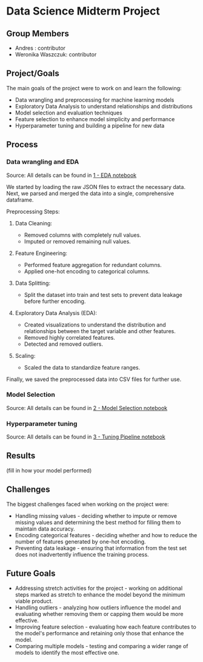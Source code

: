 # Data Science Midterm Project

## Group Members
- Andres : contributor
- Weronika Waszczuk: contributor

## Project/Goals

The main goals of the project were to work on and learn the following:

- Data wrangling and preprocessing for machine learning models
- Exploratory Data Analysis to understand relationships and distributions
- Model selection and evaluation techniques
- Feature selection to enhance model simplicity and performance
- Hyperparameter tuning and building a pipeline for new data

## Process
### Data wrangling and EDA
Source: All details can be found in [1 - EDA notebook](notebooks/1%20-%20EDA.ipynb)

We started by loading the raw JSON files to extract the necessary data. Next, we parsed and merged the data into a single, comprehensive dataframe.

Preprocessing Steps:

1. Data Cleaning:

    - Removed columns with completely null values.
    - Imputed or removed remaining null values.

2. Feature Engineering:

    - Performed feature aggregation for redundant columns.
    - Applied one-hot encoding to categorical columns.

3. Data Splitting:

    - Split the dataset into train and test sets to prevent data leakage before further encoding.

4. Exploratory Data Analysis (EDA):

    - Created visualizations to understand the distribution and relationships between the target variable and other features.
    - Removed highly correlated features.
    - Detected and removed outliers.

5. Scaling:

    - Scaled the data to standardize feature ranges.

Finally, we saved the preprocessed data into CSV files for further use.

### Model Selection
Source: All details can be found in [2 - Model Selection notebook](notebooks/2%20-%20model_selection%20V1.ipynb)

### Hyperparameter tuning
Source: All details can be found in [3 - Tuning Pipeline notebook](notebooks/3%20-%20tuning_pipeline.ipynb)

## Results
(fill in how your model performed)

## Challenges 
The biggest challenges faced when working on the project were:
- Handling missing values - deciding whether to impute or remove missing values and determining the best method for filling them to maintain data accuracy.
- Encoding categorical features - deciding whether and how to reduce the number of features generated by one-hot encoding.
- Preventing data leakage - ensuring that information from the test set does not inadvertently influence the training process.

## Future Goals
- Addressing stretch activities for the project - working on additional steps marked as stretch to enhance the model beyond the minimum viable product.
- Handling outliers - analyzing how outliers influence the model and evaluating whether removing them or capping them would be more effective.
- Improving feature selection - evaluating how each feature contributes to the model's performance and retaining only those that enhance the model.
- Comparing multiple models - testing and comparing a wider range of models to identify the most effective one.
